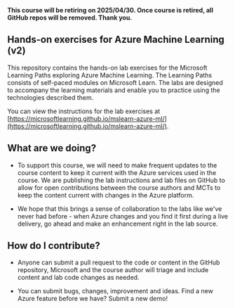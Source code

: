 **This course will be retiring on  **2025/04/30**.  Once course is retired, all GitHub repos will be removed. Thank you.**


## Hands-on exercises for Azure Machine Learning (v2)

This repository contains the hands-on lab exercises for the Microsoft Learning Paths exploring Azure Machine Learning. The Learning Paths consists of self-paced modules on Microsoft Learn. The labs are designed to accompany the learning materials and enable you to practice using the technologies described them.

You can view the instructions for the lab exercises at [https://microsoftlearning.github.io/mslearn-azure-ml/](https://microsoftlearning.github.io/mslearn-azure-ml/).

## What are we doing?

- To support this course, we will need to make frequent updates to the course content to keep it current with the Azure services used in the course.  We are publishing the lab instructions and lab files on GitHub to allow for open contributions between the course authors and MCTs to keep the content current with changes in the Azure platform.

- We hope that this brings a sense of collaboration to the labs like we've never had before - when Azure changes and you find it first during a live delivery, go ahead and make an enhancement right in the lab source. 

## How do I contribute?

- Anyone can submit a pull request to the code or content in the GitHub repository, Microsoft and the course author will triage and include content and lab code changes as needed.

- You can submit bugs, changes, improvement and ideas.  Find a new Azure feature before we have?  Submit a new demo!
